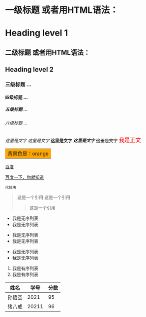 
# 一级标题          或者用HTML语法：<h1>Heading level 1</h1>
## 二级标题			或者用HTML语法：<h2>Heading level 2</h2>
### 三级标题        ...
#### 四级标题       ...
##### 五级标题      ...
###### 六级标题     ...
*这里是文字*
_这里是文字_
**这里是文字**
***这里是文字***
~~这里是文字~~
<font face='黑体' color=#ff0000 size=4>我是正文</font>  

<table><tr><td bgcolor=orange>背景色是：orange</td></tr></table>  

[百度](baidu.com)  

[百度一下，你就知道](https://www.baidu.com "搜索网站")  

```
代码块
```

>这是一个引用
>这是一个引用
>>这是一个引用

- 我是无序列表
- 我是无序列表
+ 我是无序列表
+ 我是无序列表
* 我是无序列表
* 我是无序列表
  
1. 我是有序列表
2. 我是有序列表

姓名|学号|分数  
-|-|-
孙悟空|2021|95
猪八戒|20211|96   





